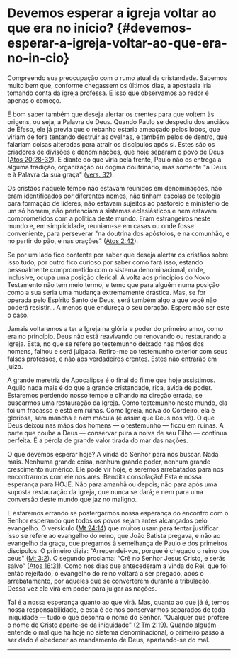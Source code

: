 # Devemos esperar a igreja voltar ao que era no início? {#devemos-esperar-a-igreja-voltar-ao-que-era-no-in-cio}

Compreendo sua preocupação com o rumo atual da cristandade. Sabemos muito bem que, conforme chegassem os últimos dias, a apostasia iria tomando conta da igreja professa. E isso que observamos ao redor é apenas o começo.

É bom saber também que deseja alertar os crentes para que voltem às origens, ou seja, a Palavra de Deus. Quando Paulo se despediu dos anciãos de Éfeso, ele já previa que o rebanho estaria ameaçado pelos lobos, que viriam de fora tentando destruir as ovelhas, e também pelos de dentro, que falariam coisas alteradas para atrair os discípulos após si. Estes são os criadores de divisões e denominações, que hoje separam o povo de Deus ([Atos 20:28-32](http://bibliaonline.com.br/acf/atos/20/28-32)). E diante do que viria pela frente, Paulo não os entrega a alguma tradição, organização ou dogma doutrinário, mas somente &quot;a Deus e à Palavra da sua graça&quot; ([vers. 32](http://bibliaonline.com.br/acf/atos/20/32)).

Os cristãos naquele tempo não estavam reunidos em denominações, não eram identificados por diferentes nomes, não tinham escolas de teologia para formação de líderes, não estavam sujeitos ao pastoreio e ministério de um só homem, não pertenciam a sistemas eclesiásticos e nem estavam comprometidos com a política deste mundo. Eram estrangeiros neste mundo e, em simplicidade, reuniam-se em casas ou onde fosse conveniente, para perseverar &quot;na doutrina dos apóstolos, e na comunhão, e no partir do pão, e nas orações&quot; ([Atos 2:42](http://bibliaonline.com.br/acf/atos/2/42)).

Se por um lado fico contente por saber que deseja alertar os cristãos sobre isso tudo, por outro fico curioso por saber como fará isso, estando pessoalmente comprometido com o sistema denominacional, onde, inclusive, ocupa uma posição clerical. A volta aos princípios do Novo Testamento não tem meio termo, e temo que para alguém numa posição como a sua seria uma mudança extremamente drástica. Mas, se for operada pelo Espírito Santo de Deus, será também algo a que você não poderá resistir... A menos que endureça o seu coração. Espero não ser este o caso.

Jamais voltaremos a ter a Igreja na glória e poder do primeiro amor, como era no princípio. Deus não está reavivando ou renovando ou restaurando a Igreja. Esta, no que se refere ao testemunho deixado nas mãos dos homens, falhou e será julgada. Refiro-me ao testemunho exterior com seus falsos professos, e não aos verdadeiros crentes. Estes não entrarão em juízo.

A grande meretriz de Apocalipse é o final do filme que hoje assistimos. Aquilo nada mais é do que a grande cristandade, rica, ávida de poder. Estaremos perdendo nosso tempo e olhando na direção errada, se buscarmos uma restauração da Igreja. Como testemunho neste mundo, ela foi um fracasso e está em ruínas. Como Igreja, noiva do Cordeiro, ela é gloriosa, sem mancha e nem mácula (é assim que Deus nos vê). O que Deus deixou nas mãos dos homens — o testemunho — ficou em ruínas. A parte que coube a Deus — conservar pura a noiva de seu Filho — continua perfeita. É a pérola de grande valor tirada do mar das nações.

O que devemos esperar hoje? A vinda do Senhor para nos buscar. Nada mais. Nenhuma grande coisa, nenhum grande poder, nenhum grande crescimento numérico. Ele pode vir hoje, e seremos arrebatados para nos encontrarmos com ele nos ares. Bendita consolação! Esta é nossa esperança para HOJE. Não para amanhã ou depois; não para após uma suposta restauração da Igreja, que nunca se dará; e nem para uma conversão deste mundo que jaz no maligno.

E estaremos errando se postergarmos nossa esperança do encontro com o Senhor esperando que todos os povos sejam antes alcançados pelo evangelho. O versículo ([Mt 24:14](http://bibliaonline.com.br/acf/mt/24/14)) que muitos usam para tentar justificar isso se refere ao evangelho do reino, que João Batista pregava, e não ao evangelho da graça, que pregamos à semelhança de Paulo e dos primeiros discípulos. O primeiro dizia: &quot;Arrependei-vos, porque é chegado o reino dos céus&quot; ([Mt 3:2](http://bibliaonline.com.br/acf/mt/3/2)). O segundo proclama: “Crê no Senhor Jesus Cristo, e serás salvo” ([Atos 16:31](http://bibliaonline.com.br/acf/atos/16/31)). Como nos dias que antecederam a vinda do Rei, que foi então rejeitado, o evangelho do reino voltará a ser pregado, após o arrebatamento, por aqueles que se converterem durante a tribulação. Dessa vez ele virá em poder para julgar as nações.

Tal é a nossa esperança quanto ao que virá. Mas, quanto ao que já é, temos nossa responsabilidade, e esta é de nos conservarmos separados de toda iniquidade — tudo o que desonra o nome do Senhor. &quot;Qualquer que profere o nome de Cristo aparte-se da iniquidade&quot; ([2 Tm 2:19](http://bibliaonline.com.br/acf/2tm/2/19)). Quando alguém entende o mal que há hoje no sistema denominacional, o primeiro passo a ser dado é obedecer ao mandamento de Deus, apartando-se do mal.

*****